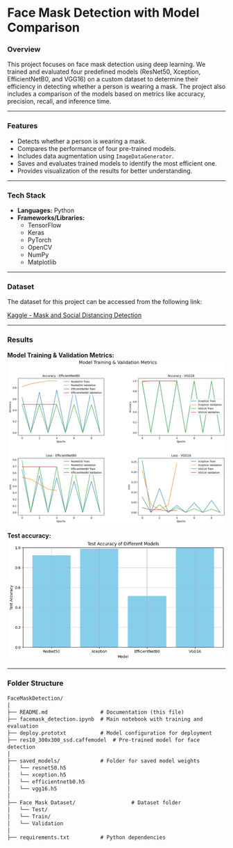 # **Face Mask Detection with Model Comparison**

### **Overview**
This project focuses on face mask detection using deep learning. We trained and evaluated four predefined models (ResNet50, Xception, EfficientNetB0, and VGG16) on a custom dataset to determine their efficiency in detecting whether a person is wearing a mask. The project also includes a comparison of the models based on metrics like accuracy, precision, recall, and inference time.

---

### **Features**
- Detects whether a person is wearing a mask.
- Compares the performance of four pre-trained models.
- Includes data augmentation using `ImageDataGenerator`.
- Saves and evaluates trained models to identify the most efficient one.
- Provides visualization of the results for better understanding.

---

### **Tech Stack**
- **Languages:** Python
- **Frameworks/Libraries:**
  - TensorFlow
  - Keras
  - PyTorch
  - OpenCV
  - NumPy
  - Matplotlib

---
### **Dataset**

The dataset for this project can be accessed from the following link:

[Kaggle - Mask and Social Distancing Detection](https://www.kaggle.com/code/nageshsingh/mask-and-social-distancing-detection-using-vgg19/input)


---
### **Results**
**Model Training & Validation Metrics:**
![Model Training & Validation Metrics](modelTraining_Validation_Metrics.png)

**Test accuracy:**
![Test_accuracy](Test_accuracy.png)

---

### **Folder Structure**
```plaintext
FaceMaskDetection/
│
├── README.md                 # Documentation (this file)
├── facemask_detection.ipynb  # Main notebook with training and evaluation
├── deploy.prototxt           # Model configuration for deployment
├── res10_300x300_ssd.caffemodel  # Pre-trained model for face detection
│
├── saved_models/             # Folder for saved model weights
│   └── resnet50.h5
│   └── xception.h5
│   └── efficientnetb0.h5
│   └── vgg16.h5
│
├── Face Mask Dataset/                  # Dataset folder
│   └── Test/
│   └── Train/
│   └── Validation
│
├── requirements.txt          # Python dependencies
